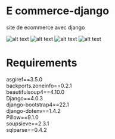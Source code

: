 # E commerce-django
site de ecommerce avec django

![alt text](https://donaldprogrammeur.com/wp-content/uploads/2022/04/ecom1.png)
![alt text](https://donaldprogrammeur.com/wp-content/uploads/2022/04/ecom4.png)
![alt text](https://donaldprogrammeur.com/wp-content/uploads/2022/04/ecom2.png)
![alt text](https://donaldprogrammeur.com/wp-content/uploads/2022/04/ecom.png)


# Requirements 

asgiref==3.5.0 <br>
backports.zoneinfo==0.2.1 <br>
beautifulsoup4==4.10.0 <br>
Django==4.0.3 <br>
django-bootstrap4==22.1 <br>
django-dotenv==1.4.2 <br>
Pillow==9.1.0 <br>
soupsieve==2.3.1 <br>
sqlparse==0.4.2 <br>
